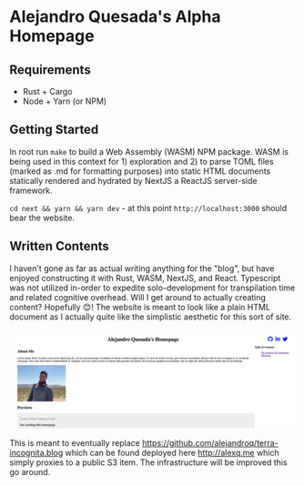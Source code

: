 # Alejandro Quesada's Alpha Homepage

## Requirements

- Rust + Cargo
- Node + Yarn (or NPM)

## Getting Started

In root run `make` to build a Web Assembly (WASM) NPM package. WASM is being used in this context for 1) exploration and 2) to parse TOML files (marked as .md for formatting purposes) into static HTML documents statically rendered and hydrated by NextJS a ReactJS server-side framework.

`cd next && yarn && yarn dev` - at this point `http://localhost:3000` should bear the website. 

## Written Contents

I haven't gone as far as actual writing anything for the "blog", but have enjoyed constructing it with Rust, WASM, NextJS, and React. Typescript was not utilized in-order to expedite solo-development for transpilation time and related cognitive overhead. Will I get around to actually creating content? Hopefully 😊! The website is meant to look like a plain HTML document as I actually quite like the simplistic aesthetic for this sort of site.

![screenshot](.github/screenshot.png)

This is meant to eventually replace https://github.com/alejandroq/terra-incognita.blog which can be found deployed here http://alexq.me which simply proxies to a public S3 item. The infrastructure will be improved this go around. 